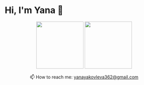 # Hi, I'm Yana 👋



<p align='center'>
   <a href="https://github-readme-stats.vercel.app/api?username=YanaYakovleva2018&show_icons=true&count_private=true"><img
           height=150
           src="https://github-readme-stats.vercel.app/api?username=YanaYakovleva2018&show_icons=true&count_private=true"/></a>
   <a href="https://github.com/YanaYakovleva2018/github-readme-stats"><img height=150
                                                                  src="https://github-readme-stats.vercel.app/api/top-langs/?username=YanaYakovleva2018&layout=compact"/></a>
</p>


<p align='center'>
   📫 How to reach me: <a href='mailto:yanayakovleva362@gmail.com'>yanayakovleva362@gmail.com</a>
</p>


